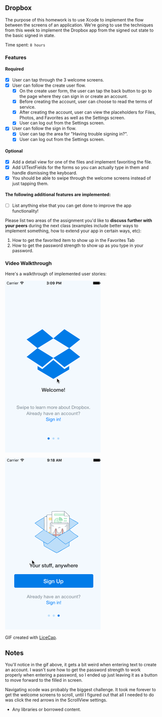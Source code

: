 ## Dropbox

The purpose of this homework is to use Xcode to implement the flow between the screens of an application. We're going to use the techniques from this week to implement the Dropbox app from the signed out state to the basic signed in state.

Time spent: `8 hours`

### Features

#### Required

- [x] User can tap through the 3 welcome screens.
- [x] User can follow the create user flow.
  - [x] On the create user form, the user can tap the back button to go to the page where they can sign in or create an account.
  - [x] Before creating the account, user can choose to read the terms of service.
  - [x] After creating the account, user can view the placeholders for Files, Photos, and Favorites as well as the Settings screen.
  - [x] User can log out from the Settings screen.
- [x] User can follow the sign in flow.
  - [x] User can tap the area for "Having trouble signing in?".
  - [x] User can log out from the Settings screen.

#### Optional

- [x] Add a detail view for one of the files and implement favoriting the file.
- [x] Add UITextFields for the forms so you can actually type in them and handle dismissing the keyboard.
- [x] You should be able to swipe through the welcome screens instead of just tapping them.

#### The following **additional** features are implemented:

- [ ] List anything else that you can get done to improve the app functionality!

Please list two areas of the assignment you'd like to **discuss further with your peers** during the next class (examples include better ways to implement something, how to extend your app in certain ways, etc):

1. How to get the favorited item to show up in the Favorites Tab
2. How to get the password strength to show up as you type in your password.

### Video Walkthrough 

Here's a walkthrough of implemented user stories:

![dropbox gif](dropbox_demo.gif)

![dropbox2 gif](dropbox_demo-2.gif)

GIF created with [LiceCap](http://www.cockos.com/licecap/).

## Notes

You'll notice in the gif above, it gets a bit weird when entering text to create an account. I wasn't sure how to get the password strength to work properly when entering a password, so I ended up just leaving it as a button to move forward to the filled in screen.

Navigating xcode was probably the biggest challenge. It took me forever to get the welcome screens to scroll, until I figured out that all I needed to do was click the red arrows in the ScrollView settings.

* Any libraries or borrowed content.
